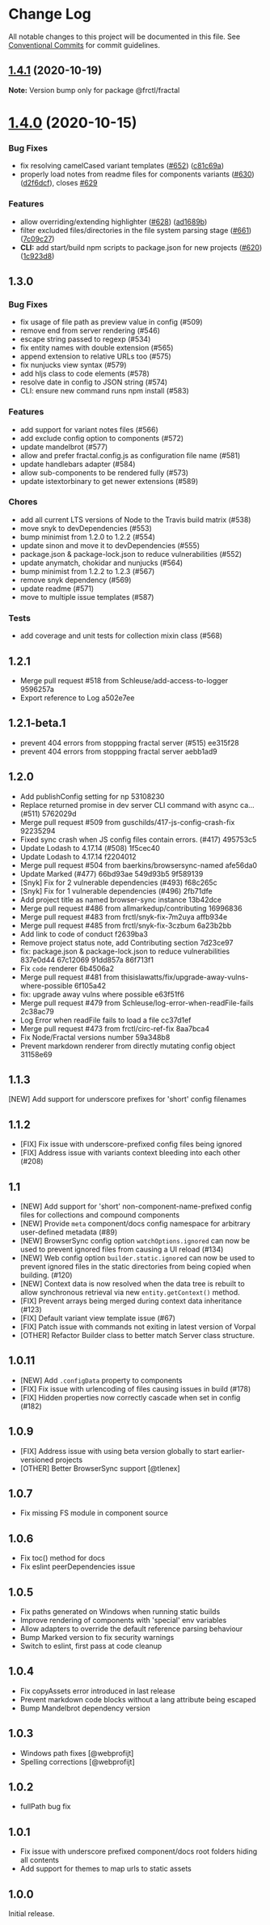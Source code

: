 # Change Log

All notable changes to this project will be documented in this file.
See [Conventional Commits](https://conventionalcommits.org) for commit guidelines.

## [1.4.1](https://github.com/frctl/fractal/compare/@frctl/fractal@1.4.0...@frctl/fractal@1.4.1) (2020-10-19)

**Note:** Version bump only for package @frctl/fractal





# [1.4.0](https://github.com/frctl/fractal/compare/@frctl/fractal@1.3.0...@frctl/fractal@1.4.0) (2020-10-15)


### Bug Fixes

* fix resolving camelCased variant templates ([#652](https://github.com/frctl/fractal/issues/652)) ([c81c69a](https://github.com/frctl/fractal/commit/c81c69ae5237f3027e70089a6918221513d7f106))
* properly load notes from readme files for components variants ([#630](https://github.com/frctl/fractal/issues/630)) ([d2f6dcf](https://github.com/frctl/fractal/commit/d2f6dcffeefe25f3e9f0d272c0b0bdd9590779bf)), closes [#629](https://github.com/frctl/fractal/issues/629)


### Features

* allow overriding/extending highlighter ([#628](https://github.com/frctl/fractal/issues/628)) ([ad1689b](https://github.com/frctl/fractal/commit/ad1689bb82f8ba87911a66f8117482d8c247055d))
* filter excluded files/directories in the file system parsing stage ([#661](https://github.com/frctl/fractal/issues/661)) ([7c09c27](https://github.com/frctl/fractal/commit/7c09c27ca970dc2bca79ea4f1acafb1d7209642d))
* **CLI:** add start/build npm scripts to package.json for new projects ([#620](https://github.com/frctl/fractal/issues/620)) ([1c923d8](https://github.com/frctl/fractal/commit/1c923d86f70eef8c85d662e72beaf81098a2bb38))





## 1.3.0

### Bug Fixes

-   fix usage of file path as preview value in config (#509)
-   remove end from server rendering (#546)
-   escape string passed to regexp (#534)
-   fix entity names with double extension (#565)
-   append extension to relative URLs too (#575)
-   fix nunjucks view syntax (#579)
-   add hljs class to code elements (#578)
-   resolve date in config to JSON string (#574)
-   CLI: ensure new command runs npm install (#583)

### Features

-   add support for variant notes files (#566)
-   add exclude config option to components (#572)
-   update mandelbrot (#577)
-   allow and prefer fractal.config.js as configuration file name (#581)
-   update handlebars adapter (#584)
-   allow sub-components to be rendered fully (#573)
-   update istextorbinary to get newer extensions (#589)

### Chores

-   add all current LTS versions of Node to the Travis build matrix (#538)
-   move snyk to devDependencies (#553)
-   bump minimist from 1.2.0 to 1.2.2 (#554)
-   update sinon and move it to devDependencies (#555)
-   package.json & package-lock.json to reduce vulnerabilities (#552)
-   update anymatch, chokidar and nunjucks (#564)
-   bump minimist from 1.2.2 to 1.2.3 (#567)
-   remove snyk dependency (#569)
-   update readme (#571)
-   move to multiple issue templates (#587)

### Tests

-   add coverage and unit tests for collection mixin class (#568)

## 1.2.1

-   Merge pull request #518 from Schleuse/add-access-to-logger 9596257a
-   Export reference to Log a502e7ee

## 1.2.1-beta.1

-   prevent 404 errors from stoppping fractal server (#515) ee315f28
-   prevent 404 errors from stoppping fractal server aebb1ad9

## 1.2.0

-   Add publishConfig setting for np 53108230
-   Replace returned promise in dev server CLI command with async ca… (#511) 5762029d
-   Merge pull request #509 from guschilds/417-js-config-crash-fix 92235294
-   Fixed sync crash when JS config files contain errors. (#417) 495753c5
-   Update Lodash to 4.17.14 (#508) 1f5cec40
-   Update Lodash to 4.17.14 f2204012
-   Merge pull request #504 from baerkins/browsersync-named afe56da0
-   Update Marked (#477) 66bd93ae 549d93b5 9f589139
-   [Snyk] Fix for 2 vulnerable dependencies (#493) f68c265c
-   [Snyk] Fix for 1 vulnerable dependencies (#496) 2fb71dfe
-   Add project title as named browser-sync instance 13b42dce
-   Merge pull request #486 from allmarkedup/contributing 16996836
-   Merge pull request #483 from frctl/snyk-fix-7m2uya affb934e
-   Merge pull request #485 from frctl/snyk-fix-3czbum 6a23b2bb
-   Add link to code of conduct f2639ba3
-   Remove project status note, add Contributing section 7d23ce97
-   fix: package.json & package-lock.json to reduce vulnerabilities 837e0d44 67c12069 91dd857a 86f713f1
-   Fix `code` renderer 6b4506a2
-   Merge pull request #481 from thisislawatts/fix/upgrade-away-vulns-where-possible 6f105a42
-   fix: upgrade away vulns where possible e63f51f6
-   Merge pull request #479 from Schleuse/log-error-when-readFile-fails 2c38ac79
-   Log Error when readFile fails to load a file cc37d1ef
-   Merge pull request #473 from frctl/circ-ref-fix 8aa7bca4
-   Fix Node/Fractal versions number 59a348b8
-   Prevent markdown renderer from directly mutating config object 31158e69

## 1.1.3

[NEW] Add support for underscore prefixes for 'short' config filenames

## 1.1.2

-   [FIX] Fix issue with underscore-prefixed config files being ignored
-   [FIX] Address issue with variants context bleeding into each other (#208)

## 1.1

-   [NEW] Add support for 'short' non-component-name-prefixed config files for collections and compound components
-   [NEW] Provide `meta` component/docs config namespace for arbitrary user-defined metadata (#89)
-   [NEW] BrowserSync config option `watchOptions.ignored` can now be used to prevent ignored files from causing a UI reload (#134)
-   [NEW] Web config option `builder.static.ignored` can now be used to prevent ignored files in the static directories from being copied when building. (#120)
-   [NEW] Context data is now resolved when the data tree is rebuilt to allow synchronous retrieval via new `entity.getContext()` method.
-   [FIX] Prevent arrays being merged during context data inheritance (#123)
-   [FIX] Default variant view template issue (#67)
-   [FIX] Patch issue with commands not exiting in latest version of Vorpal
-   [OTHER] Refactor Builder class to better match Server class structure.

## 1.0.11

-   [NEW] Add `.configData` property to components
-   [FIX] Fix issue with urlencoding of files causing issues in build (#178)
-   [FIX] Hidden properties now correctly cascade when set in config (#182)

## 1.0.9

-   [FIX] Address issue with using beta version globally to start earlier-versioned projects
-   [OTHER] Better BrowserSync support [@tlenex]

## 1.0.7

-   Fix missing FS module in component source

## 1.0.6

-   Fix toc() method for docs
-   Fix eslint peerDependencies issue

## 1.0.5

-   Fix paths generated on Windows when running static builds
-   Improve rendering of components with 'special' env variables
-   Allow adapters to override the default reference parsing behaviour
-   Bump Marked version to fix security warnings
-   Switch to eslint, first pass at code cleanup

## 1.0.4

-   Fix copyAssets error introduced in last release
-   Prevent markdown code blocks without a lang attribute being escaped
-   Bump Mandelbrot dependency version

## 1.0.3

-   Windows path fixes [@webprofijt]
-   Spelling corrections [@webprofijt]

## 1.0.2

-   fullPath bug fix

## 1.0.1

-   Fix issue with underscore prefixed component/docs root folders hiding all contents
-   Add support for themes to map urls to static assets

## 1.0.0

Initial release.
